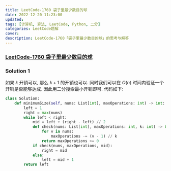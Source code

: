 ```yaml
---
title: LeetCode-1760 袋子里最少数目的球 
date: 2022-12-20 11:23:00
updated:
tags: [计算机, 算法, LeetCode, Python, 二分]
categories: LeetCode题解
cover: 
description: LeetCode-1760「袋子里最少数目的球」的思考与解答
---
```

### [LeetCode-1760 袋子里最少数目的球](https://leetcode.cn/problems/minimum-limit-of-balls-in-a-bag/)

### Solution 1
如果 $k$ 开销可以, 那么 $k + 1$ 的开销也可以. 同时我们可以在 $O(n)$ 时间内验证一个开销是否能够达成. 因此用二分搜索最小开销即可. 
代码如下:
```Python
class Solution:
    def minimumSize(self, nums: List[int], maxOperations: int) -> int:
        left = 1
        right = max(nums)
        while left < right:
            mid = left + (right - left) // 2
            def check(nums: List[int], maxOperations: int, k: int) -> bool:
                for v in nums:
                    maxOperations -= (v - 1) // k
                return maxOperations >= 0
            if check(nums, maxOperations, mid):
                right = mid
            else:
                left = mid + 1
        return left
```